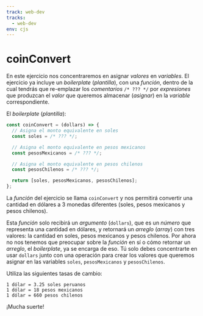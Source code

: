 ```yaml
---
track: web-dev
tracks:
  - web-dev
env: cjs
---
```


# coinConvert

En este ejercicio nos concentraremos en asignar _valores_ en _variables_. El
ejercicio ya incluye un _boilerplate_ (_plantilla_), con una _función_, dentro
de la cual tendrás que re-emplazar los _comentarios_ `/* ??? */` por
_expresiones_ que produzcan el _valor_ que queremos almacenar (_asignar_) en
la _variable_ correspondiente.

El _boilerplate_ (_plantilla_):

```js
const coinConvert = (dollars) => {
  // Asigna el monto equivalente en soles
  const soles = /* ??? */;

  // Asigna el monto equivalente en pesos mexicanos
  const pesosMexicanos = /* ??? */;

  // Asigna el monto equivalente en pesos chilenos
  const pesosChilenos = /* ??? */;

  return [soles, pesosMexicanos, pesosChilenos];
};
```

La _función_ del ejercicio se llama `coinConvert` y nos permitirá convertir una
cantidad en dólares a 3 monedas diferentes (soles, pesos mexicanos y pesos
chilenos).

Esta _función_ solo recibirá un _argumento_ (`dollars`), que es un _número_ que
representa una cantidad en dólares, y retornará un _arreglo_ (_array_) con tres
valores: la cantidad en soles, pesos mexicanos y pesos chilenos. Por ahora no
nos tenemos que preocupar sobre la _función_ en sí o cómo retornar un _arreglo_,
el _boilerplate_, ya se encarga de eso. Tú solo debes concentrarte en usar
`dollars` junto con una operación para crear los valores que queremos asignar en
las variables `soles`, `pesosMexicanos` y `pesosChilenos`.

Utiliza las siguientes tasas de cambio:

```text
1 dólar = 3.25 soles peruanos
1 dólar = 18 pesos mexicanos
1 dólar = 660 pesos chilenos
```

¡Mucha suerte!
